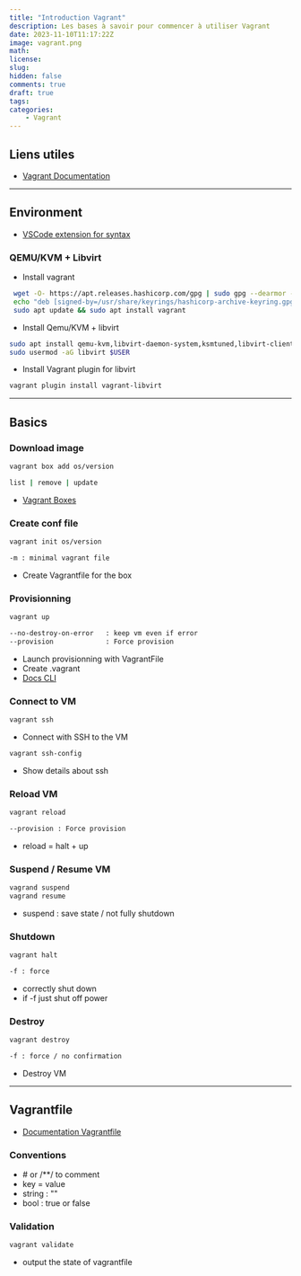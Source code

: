 ```yaml
---
title: "Introduction Vagrant"
description: Les bases à savoir pour commencer à utiliser Vagrant
date: 2023-11-10T11:17:22Z
image: vagrant.png
math: 
license:
slug:
hidden: false
comments: true
draft: true
tags: 
categories:
    - Vagrant
---
```


## Liens utiles

- [Vagrant Documentation](https://developer.hashicorp.com/vagrant/docs)

---

## Environment

- [VSCode extension for syntax](https://marketplace.visualstudio.com/items?itemName=marcostazi.VS-code-vagrantfile)

### QEMU/KVM + Libvirt

- Install vagrant

```bash
 wget -O- https://apt.releases.hashicorp.com/gpg | sudo gpg --dearmor -o /usr/share/keyrings/hashicorp-archive-keyring.gpg
 echo "deb [signed-by=/usr/share/keyrings/hashicorp-archive-keyring.gpg] https://apt.releases.hashicorp.com $(lsb_release -cs) main" | sudo tee /etc/apt/sources.list.d/hashicorp.list
 sudo apt update && sudo apt install vagrant
```

- Install Qemu/KVM + libvirt

```bash
sudo apt install qemu-kvm,libvirt-daemon-system,ksmtuned,libvirt-clients,libxslt-dev,libxml2-dev,libvirt-dev,zlib1g-dev,ruby-dev,ruby-libvirt,ebtables
sudo usermod -aG libvirt $USER
```

- Install Vagrant plugin for libvirt

```bash
vagrant plugin install vagrant-libvirt
```

---

## Basics

### Download image

```bash
vagrant box add os/version

list | remove | update
```

- [Vagrant Boxes](https://app.vagrantup.com/boxes/search)

### Create conf file

```bash
vagrant init os/version

-m : minimal vagrant file
```

- Create Vagrantfile for the box

### Provisionning

```bash
vagrant up

--no-destroy-on-error   : keep vm even if error
--provision             : Force provision 
```

- Launch provisionning with VagrantFile
- Create .vagrant
- [Docs CLI](https://developer.hashicorp.com/vagrant/docs/cli/up)

### Connect to VM

```bash
vagrant ssh
```

- Connect with SSH to the VM

```bash
vagrant ssh-config 
```

- Show details about ssh

### Reload VM

```bash
vagrant reload

--provision : Force provision 
```

- reload = halt + up

### Suspend / Resume VM

```bash
vagrand suspend
vagrand resume
```

- suspend : save state / not fully shutdown

### Shutdown

```bash
vagrant halt

-f : force
```

- correctly shut down
- if -f just shut off power

### Destroy

```bash
vagrant destroy

-f : force / no confirmation
```

- Destroy VM

---

## Vagrantfile

- [Documentation Vagrantfile](https://developer.hashicorp.com/vagrant/docs/vagrantfile)

### Conventions

- \# or /**/ to comment
- key = value
- string : ""
- bool : true or false

### Validation

```bash
vagrant validate
```

- output the state of vagrantfile